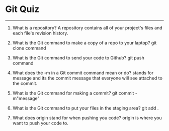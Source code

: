 # Git Quiz



---

1. What is a repository?
A repository contains all of your project's files and each file's revision history.
<!-- Write your answer under here -->

2. What is the Git command to make a copy of a repo to your laptop?
git clone command
<!-- Write your answer under here -->

3. What is the Git command to send your code to Github?
git push command
<!-- Write your answer under here -->

4. What does the -m in a Git commit command mean or do?
stands for message and its the commit message that everyone will see attached to the commit.
<!-- Write your answer here -->

5. What is the Git command for making a commit?
git commit -m"message"
<!-- Write your answer here -->

6. What is the Git command to put your files in the staging area?
git add .
<!-- Write your answer here -->

7. What does origin stand for when pushing you code?
origin is where you want to push your code to.
<!-- Write your answer here -->
